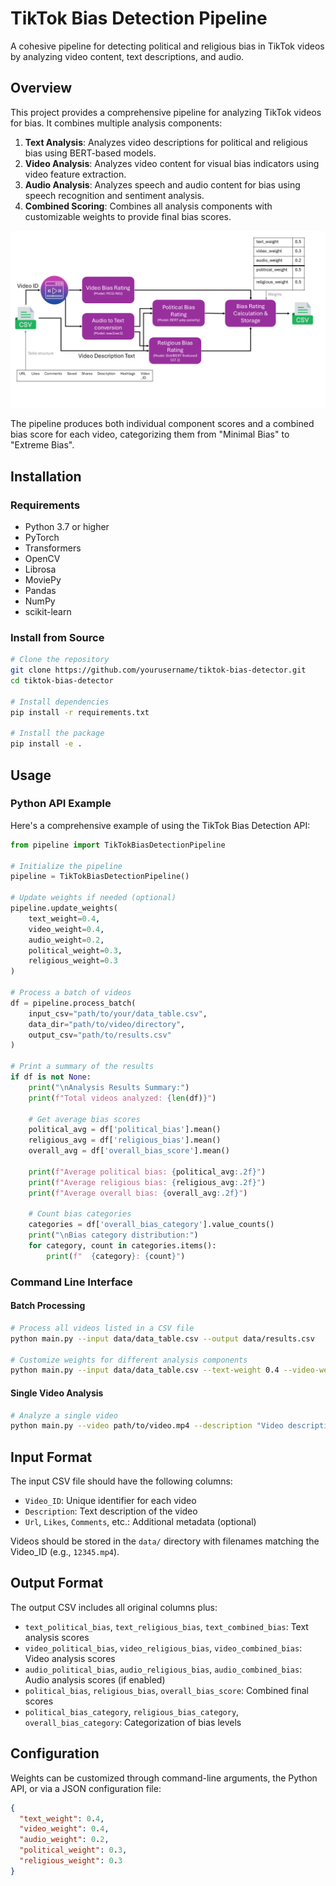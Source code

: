 # TikTok Bias Detection Pipeline

A cohesive pipeline for detecting political and religious bias in TikTok videos by analyzing video content, text descriptions, and audio.

## Overview

This project provides a comprehensive pipeline for analyzing TikTok videos for bias. It combines multiple analysis components:

1. **Text Analysis**: Analyzes video descriptions for political and religious bias using BERT-based models.
2. **Video Analysis**: Analyzes video content for visual bias indicators using video feature extraction.
3. **Audio Analysis**: Analyzes speech and audio content for bias using speech recognition and sentiment analysis.
4. **Combined Scoring**: Combines all analysis components with customizable weights to provide final bias scores.

![plot](./workflow_backend.png)

The pipeline produces both individual component scores and a combined bias score for each video, categorizing them from "Minimal Bias" to "Extreme Bias".

## Installation

### Requirements

- Python 3.7 or higher
- PyTorch
- Transformers
- OpenCV
- Librosa
- MoviePy
- Pandas
- NumPy
- scikit-learn

### Install from Source

```bash
# Clone the repository
git clone https://github.com/yourusername/tiktok-bias-detector.git
cd tiktok-bias-detector

# Install dependencies
pip install -r requirements.txt

# Install the package
pip install -e .
```

## Usage

### Python API Example

Here's a comprehensive example of using the TikTok Bias Detection API:

```python
from pipeline import TikTokBiasDetectionPipeline

# Initialize the pipeline
pipeline = TikTokBiasDetectionPipeline()

# Update weights if needed (optional)
pipeline.update_weights(
    text_weight=0.4,
    video_weight=0.4,
    audio_weight=0.2,
    political_weight=0.3,
    religious_weight=0.3
)

# Process a batch of videos
df = pipeline.process_batch(
    input_csv="path/to/your/data_table.csv", 
    data_dir="path/to/video/directory",  
    output_csv="path/to/results.csv"
)

# Print a summary of the results
if df is not None:
    print("\nAnalysis Results Summary:")
    print(f"Total videos analyzed: {len(df)}")
    
    # Get average bias scores
    political_avg = df['political_bias'].mean()
    religious_avg = df['religious_bias'].mean()
    overall_avg = df['overall_bias_score'].mean()
    
    print(f"Average political bias: {political_avg:.2f}")
    print(f"Average religious bias: {religious_avg:.2f}")
    print(f"Average overall bias: {overall_avg:.2f}")
    
    # Count bias categories
    categories = df['overall_bias_category'].value_counts()
    print("\nBias category distribution:")
    for category, count in categories.items():
        print(f"  {category}: {count}")
```

### Command Line Interface

#### Batch Processing

```bash
# Process all videos listed in a CSV file
python main.py --input data/data_table.csv --output data/results.csv

# Customize weights for different analysis components
python main.py --input data/data_table.csv --text-weight 0.4 --video-weight 0.4 --audio-weight 0.2
```

#### Single Video Analysis

```bash
# Analyze a single video
python main.py --video path/to/video.mp4 --description "Video description text"
```

## Input Format

The input CSV file should have the following columns:

- `Video_ID`: Unique identifier for each video
- `Description`: Text description of the video
- `Url`, `Likes`, `Comments`, etc.: Additional metadata (optional)

Videos should be stored in the `data/` directory with filenames matching the Video_ID (e.g., `12345.mp4`).

## Output Format

The output CSV includes all original columns plus:

- `text_political_bias`, `text_religious_bias`, `text_combined_bias`: Text analysis scores
- `video_political_bias`, `video_religious_bias`, `video_combined_bias`: Video analysis scores
- `audio_political_bias`, `audio_religious_bias`, `audio_combined_bias`: Audio analysis scores (if enabled)
- `political_bias`, `religious_bias`, `overall_bias_score`: Combined final scores
- `political_bias_category`, `religious_bias_category`, `overall_bias_category`: Categorization of bias levels

## Configuration

Weights can be customized through command-line arguments, the Python API, or via a JSON configuration file:

```json
{
  "text_weight": 0.4,
  "video_weight": 0.4,
  "audio_weight": 0.2,
  "political_weight": 0.3,
  "religious_weight": 0.3
}
```
